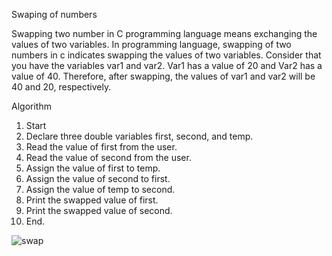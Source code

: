 Swaping of numbers

Swapping two number in C programming language means exchanging the values of two variables. 
In programming language, swapping of two numbers in c indicates swapping the values of two variables.
Consider that you have the variables var1 and var2. Var1 has a value of 20 and Var2 has a value of 40.
Therefore, after swapping, the values of var1 and var2 will be 40 and 20, respectively.


Algorithm 
1.	Start
2.	Declare three double variables first, second, and temp.
3.	Read the value of first from the user.
4.	Read the value of second from the user.
5.	Assign the value of first to temp.
6.	Assign the value of second to first.
7.	Assign the value of temp to second.
8.	Print the swapped value of first.
9.	Print the swapped value of second.
10.	End.

![swap](https://user-images.githubusercontent.com/124857336/230785979-ac889db0-c005-4b76-93c4-e935b9ffcd79.JPG)
